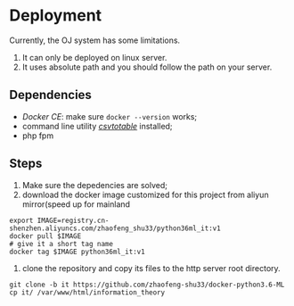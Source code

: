 # Deployment
Currently, the OJ system has some limitations. 

1. It can only be deployed on linux server.
1. It uses absolute path and you should follow the path on your server.

## Dependencies

* *Docker CE*: make sure `docker --version` works;
* command line utility [*csvtotable*](https://github.com/vividvilla/csvtotable) installed;
* php fpm

## Steps

1. Make sure the depedencies are solved;
1. download the docker image customized for this project from aliyun mirror(speed up for mainland
```shell
export IMAGE=registry.cn-shenzhen.aliyuncs.com/zhaofeng_shu33/python36ml_it:v1
docker pull $IMAGE 
# give it a short tag name
docker tag $IMAGE python36ml_it:v1
```
1. clone the repository and copy its files to the http server root directory.
```shell
git clone -b it https://github.com/zhaofeng-shu33/docker-python3.6-ML
cp it/ /var/www/html/information_theory
```

